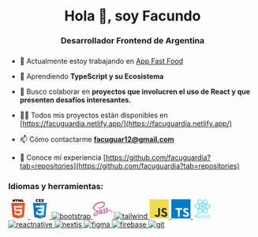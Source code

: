 <h1 align="center">Hola 👋, soy Facundo</h1>
<h3 align="center">Desarrollador Frontend de Argentina</h3>

###

- 🔭 Actualmente estoy trabajando en [App Fast Food](https://github.com/facuguardia/app-food)

- 🌱 Aprendiendo **TypeScript y su Ecosistema**

- 👯 Busco colaborar en **proyectos que involucren el uso de React y que presenten desafíos interesantes.**

- 👨‍💻 Todos mis proyectos están disponibles en [https://facuguardia.netlify.app/](https://facuguardia.netlify.app/)

- 📫 Cómo contactarme **facuguar12@gmail.com**

- 📄 Conoce mí experiencia [https://github.com/facuguardia?tab=repositories](https://github.com/facuguardia?tab=repositories)

<h3 alinear="izquierda">Idiomas y herramientas:</h3>

<p align="left">
   <a href="https://www.w3.org/html/" target="_blank" rel="noreferrer"> 
     <img src="https://raw.githubusercontent.com/devicons/devicon/master/icons/html5/html5-original-wordmark.svg" alt="html5" width="40" height="40"/> 
   </a> 
  
   <a href="https://www.w3schools.com /css/" target="_blank" rel="noreferrer"> 
    <img src="https://raw.githubusercontent.com/devicons/devicon/master/icons/css3/css3-original-wordmark.svg" alt= "css3" width="40" height="40"/> 
  </a> 
  
   <a href="https://getbootstrap.com" target="_blank" rel="noreferrer"> 
    <img src="https://raw.githubusercontent.com/devicons/devicon /master/icons/bootstrap/bootstrap-plain-wordmark.svg" alt="bootstrap" width="40" height="40"/> 
  </a> 
  
  <a href="https: //sass-lang.com" target="_blank" rel="noreferrer"> 
    <img src="https://raw.githubusercontent.com/devicons/devicon/master/icons/sass/sass-original.svg" alt="sass" width="40" height="40"/> 
  </a> 
  
  <a href="https://tailwindcss.com/" target="_blank" rel="noreferrer"> 
    <img src= "https://www.vectorlogo.zone/logos/tailwindcss/tailwindcss-icon.svg" alt="tailwind" width="40" height="40"/> 
  </a>
  
  <a href="https://developer.mozilla.org/en-US/docs/Web/JavaScript" target="_blank" rel="noreferrer"> 
    <img src="https://raw.githubusercontent.com/devicons/devicon/master/icons/javascript/javascript-original.svg" alt="javascript" width="40" height="40"/> 
  </a>
  
  <a href="https://www.typescriptlang.org/" target="_blank" rel="noreferrer"> 
    <img src="https://raw.githubusercontent.com/devicons/devicon/master/icons/typescript/typescript-original.svg" alt="typescript" width="40" height="40"/> 
  </a>

  <a href="https://reactjs.org/" target="_blank" rel="noreferrer"> 
    <img src="https://raw.githubusercontent.com/devicons/devicon/master/icons/react/react-original-wordmark.svg" alt="react" width="40" height="40"/> 
  </a>
  
  <a href="https://reactnative.dev/" target="_blank" rel="noreferrer"> 
    <img src="https://reactnative.dev/img/header_logo.svg" alt="reactnative" width="40" height="40"/> 
  </a> 
  
  <a href="https://nextjs.org/" target="_blank" rel="noreferrer"> 
    <img src= "https://cdn.worldvectorlogo.com/logos/nextjs-2.svg" alt="nextjs" width="40" height="40"/> 
  </a>
  
  <a href="https://www.figma.com/" target="_blank" rel="noreferrer"> 
    <img src="https://www.vectorlogo.zone/logos/figma/figma-icon.svg" alt="figma" width="40" height="40"/> 
  </a> 
  
  <a href=" https://firebase.google.com/" target="_blank" rel="noreferrer"> 
   <img src="https://www.vectorlogo.zone/logos/firebase/firebase-icon.svg" alt=" firebase" width="40" height="40"/> 
  </a>
  
  <a href="https://git-scm.com/" target="_blank" rel="noreferrer"> 
    <img src="https://www.vectorlogo.zone/logos/git-scm/git-scm-icon.svg" alt="git" width="40" height="40"/> 
  </a>
   
</p>






